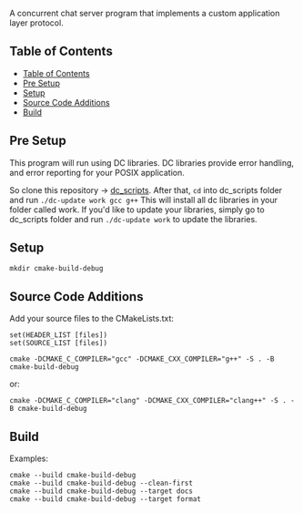 A concurrent chat server program that implements a custom application layer protocol.


## Table of Contents

- [Table of Contents](#table-of-contents)
- [Pre Setup](#pre-setup)
- [Setup](#setup)
- [Source Code Additions](#source-code-additions)
- [Build](#build)

## Pre Setup

This program will run using DC libraries. DC libraries provide error handling, and error reporting for your POSIX application.

So clone this repository -> [dc_scripts](https://github.com/bcitcstdatacomm/dc_scripts). After that, `cd` into dc_scripts folder and run
`./dc-update work gcc g++` This will install all dc libraries in your folder called work. If you'd like to update your libraries, simply go to dc_scripts folder and run `./dc-update work` to update the libraries.

## Setup
```
mkdir cmake-build-debug
```

## Source Code Additions
Add your source files to the CMakeLists.txt:

```
set(HEADER_LIST [files])
set(SOURCE_LIST [files])
```

```
cmake -DCMAKE_C_COMPILER="gcc" -DCMAKE_CXX_COMPILER="g++" -S . -B cmake-build-debug
```
or:

```
cmake -DCMAKE_C_COMPILER="clang" -DCMAKE_CXX_COMPILER="clang++" -S . -B cmake-build-debug
```

## Build 
Examples:
```
cmake --build cmake-build-debug
cmake --build cmake-build-debug --clean-first
cmake --build cmake-build-debug --target docs
cmake --build cmake-build-debug --target format
```
